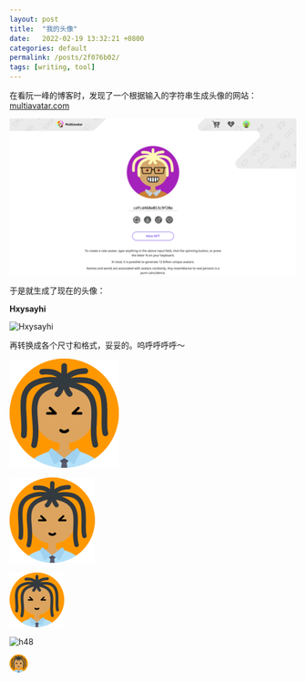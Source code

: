 ```yaml
---
layout: post
title:  "我的头像"
date:   2022-02-19 13:32:21 +0800
categories: default
permalink: /posts/2f076b02/
tags: [writing, tool]
---
```


在看阮一峰的博客时，发现了一个根据输入的字符串生成头像的网站：[multiavatar.com](https://multiavatar.com/)

![multiavatar](/pic/2f076b02/Snipaste_2022-02-19_14-06-51.png)

于是就生成了现在的头像：  

**Hxysayhi**

![Hxysayhi](https://api.multiavatar.com/Hxysayhi.svg)

  
  
再转换成各个尺寸和格式，妥妥的。呜呼呼呼呼～

![h192](/pic/2f076b02/android-chrome-192x192.png)

![h150](/pic/2f076b02/mstile-150x150.png)

![h96](/pic/2f076b02/favicon-96x96.png)

![h48](/pic/2f076b02/favicon.ico)

![h32](/pic/2f076b02/favicon-32x32.png)

